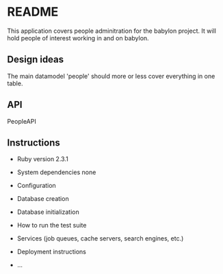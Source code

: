 # README

This application covers people adminitration for the babylon project. It will hold people of interest working in and on babylon.

## Design ideas

The main datamodel 'people' should more or less cover everything in one table.

## API

PeopleAPI

## Instructions

* Ruby version
2.3.1

* System dependencies
none

* Configuration

* Database creation

* Database initialization

* How to run the test suite

* Services (job queues, cache servers, search engines, etc.)

* Deployment instructions

* ...
